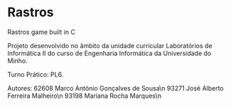 # Rastros
Rastros game built in C

Projeto desenvolvido no âmbito da unidade curricular Laboratórios de Informática II do curso de Engenharia Informática da Universidade do Minho.

Turno Prático: PL6.

Autores:
62608 Marco António Gonçalves de Sousa\n
93271 José Alberto Ferreira Malheiro\n
93198 Mariana Rocha Marques\n
